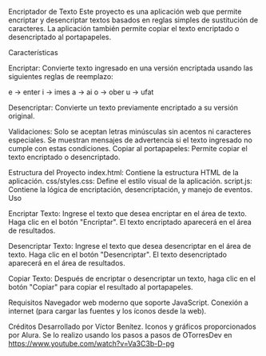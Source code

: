 Encriptador de Texto
Este proyecto es una aplicación web que permite encriptar y desencriptar textos basados en reglas simples de sustitución de caracteres. La aplicación también permite copiar el texto encriptado o desencriptado al portapapeles.

Características

Encriptar: Convierte texto ingresado en una versión encriptada usando las siguientes reglas de reemplazo:

e → enter
i → imes
a → ai
o → ober
u → ufat

Desencriptar: Convierte un texto previamente encriptado a su versión original.

Validaciones:
Solo se aceptan letras minúsculas sin acentos ni caracteres especiales.
Se muestran mensajes de advertencia si el texto ingresado no cumple con estas condiciones.
Copiar al portapapeles: Permite copiar el texto encriptado o desencriptado.

Estructura del Proyecto
index.html: Contiene la estructura HTML de la aplicación.
css/styles.css: Define el estilo visual de la aplicación.
script.js: Contiene la lógica de encriptación, desencriptación, y manejo de eventos.
Uso

Encriptar Texto:
Ingrese el texto que desea encriptar en el área de texto.
Haga clic en el botón "Encriptar".
El texto encriptado aparecerá en el área de resultados.

Desencriptar Texto:
Ingrese el texto que desea desencriptar en el área de texto.
Haga clic en el botón "Desencriptar".
El texto desencriptado aparecerá en el área de resultados.

Copiar Texto:
Después de encriptar o desencriptar un texto, haga clic en el botón "Copiar" para copiar el resultado al portapapeles.

Requisitos
Navegador web moderno que soporte JavaScript.
Conexión a internet (para cargar las fuentes y los íconos desde la web).

Créditos
Desarrollado por Víctor Benítez.
Iconos y gráficos proporcionados por Alura.
Se lo realizo usando los pasos a pasos de OTorresDev en https://www.youtube.com/watch?v=Va3C3b-D-pg
